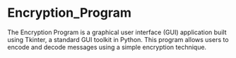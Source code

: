 # Encryption_Program
 The Encryption Program is a graphical user interface (GUI) application built using Tkinter, a standard GUI toolkit in Python. This program allows users to encode and decode messages using a simple encryption technique.

